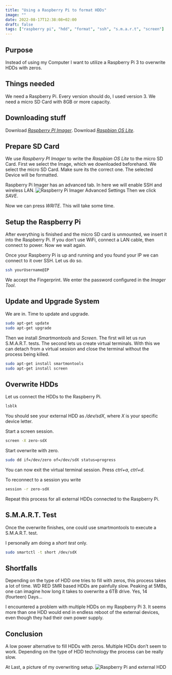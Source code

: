 ```yaml
---
title: "Using a Raspberry Pi to format HDDs"
image: ""
date: 2022-08-17T12:38:08+02:00
draft: false
tags: ["raspberry pi", "hdd", "format", "ssh", "s.m.a.r.t", "screen"]
---
```


## Purpose

Instead of using my Computer I want to utilize a Raspberry Pi 3 to overwrite HDDs with zeros.

## Things needed

We need a Raspberry Pi. Every version should do, I used version 3.
We need a micro SD Card with 8GB or more capacity.

## Downloading stuff

Download [_Raspberry PI Imager_](https://www.raspberrypi.com/software/).
Download [_Raspbian OS Lite_](https://www.raspberrypi.com/software/operating-systems/).

## Prepare SD Card

We use _Raspberry PI Imager_ to write the _Raspbian OS Lite_ to the micro SD Card.
First we select the Image, which we downloaded beforehand. We select the micro SD Card. Make sure its the correct one. The selected Device will be formatted.

Raspberry Pi Imager has an advanced tab. In here we will enable SSH and wireless LAN.
![Raspberry Pi Imager Advanced Settings](/posts/images/posts/20220817-raspberrypihdd/2.webp)
Then we click _SAVE_.

Now we can press _WRITE_. This will take some time.

## Setup the Raspberry Pi

After everything is finished and the micro SD card is unmounted, we insert it into the Raspberry Pi. If you don’t use WiFi, connect a LAN cable, then connect to power. Now we wait again.

Once your Raspberry Pi is up and running and you found your IP we can connect to it over SSH.
Let us do so.

```bash
ssh yourUsername@IP
```

We accept the Fingerprint. We enter the password configured in the _Imager Tool_.

## Update and Upgrade System

We are in. Time to update and upgrade.

```bash
sudo apt-get update
sudo apt-get upgrade
```

Then we install _Smartmontools_ and _Screen_.
The first will let us run S.M.A.R.T. tests. The second lets us create virtual terminals. With this we can detach from a virtual session and close the terminal without the process being killed.

```bash
sudo apt-get install smartmontools
sudo apt-get install screen
```

## Overwrite HDDs

Let us connect the HDDs to the Raspberry Pi.

```bash
lsblk
```

You should see your external HDD as _/dev/sdX_, where _X_ is your specific device letter.

Start a screen session.

```bash
screen -X zero-sdX
```

Start overwrite with zero.

```bash
sudo dd if=/dev/zero of=/dev/sdX status=progress
```

You can now exit the virtual terminal session. Press _ctrl+a_, _ctrl+d_.

To reconnect to a session you write

```bash
session -r zero-sdX
```

Repeat this process for all external HDDs connected to the Raspberry Pi.

## S.M.A.R.T. Test

Once the overwrite finishes, one could use smartmontools to execute a S.M.A.R.T. test.

I personally am doing a _short test_ only.

```bash
sudo smartctl -t short /dev/sdX
```

## Shortfalls

Depending on the type of HDD one tries to fill with zeros, this process takes a lot of time.
WD RED SMR based HDDs are painfully slow. Peaking at 5MBs, one can imagine how long it takes to overwrite a 6TB drive. Yes, 14 (fourteen) Days…

I encountered a problem with multiple HDDs on my Raspberry Pi 3. It seems more than one HDD would end in endless reboot of the external devices, even though they had their own power supply.

## Conclusion

A low power alternative to fill HDDs with zeros. Multiple HDDs don’t seem to work. Depending on the type of HDD technology the process can be really slow.

At Last, a picture of my overwriting setup.
![Raspberry Pi and external HDD](/images/posts/20220817-raspberrypihdd/1.webp)
